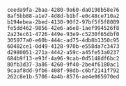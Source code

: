 
                ceeda9fa-2baa-4280-9a60-da0198b58e76
                8af5bb88-a1e7-4d8d-b1bf-e0c48ce710a2
                b194ebea-2bed-4130-90f2-97bf5f5f8089
                fe5dd462-9856-42e6-a6e8-1aef994526f8
                2a23ec61-4726-449e-93e9-c5230f65dbf0
                305977a0-e60b-444c-ad75-4db8b1350c95
                60482ce1-0d49-4128-970b-e558da7c3473
                d2980051-271a-4442-a59c-a45fe53a0237
                684b9f13-e93f-4a96-9cab-0d5148df6bc2
                80fb3d37-3a86-4260-9f40-2be4f6180ac1
                9caaf8dd-9fb6-408f-98db-c6bf2141f792
                262c8e1b-5706-4a4b-8576-ae4e065970ed
                